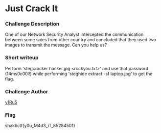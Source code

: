 # Just Crack It

### Challenge Description

One of our Network Security Analyst intercepted the communication between some spies from other country and concluded that they used two images to transmit the message. Can you help us?

### Short writeup

Perform 'stegcracker hacker.jpg <rockyou.txt>' and use that password (14ms0c00l!) while performing 'steghide extract -sf laptop.jpg' to get the flag.

### Challenge Author

[v1Ru5](https://twitter.com/SrideviKrishn16)

### Flag

shaktictf{y0u_M4d3_iT_85284501}


